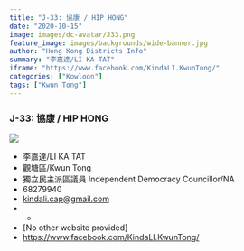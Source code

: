 ```yaml
---
title: "J-33: 協康 / HIP HONG"
date: "2020-10-15"
image: images/dc-avatar/J33.png
feature_image: images/backgrounds/wide-banner.jpg
author: "Hong Kong Districts Info"
summary: "李嘉達/LI KA TAT"
iframe: "https://www.facebook.com/KindaLI.KwunTong/"
categories: ["Kowloon"]
tags: ["Kwun Tong"]
---
```


### J-33: 協康 / HIP HONG  
![](/images/dc-avatar/J33.png)  

 - 李嘉達/LI KA TAT  
 - 觀塘區/Kwun Tong  
 - 獨立民主派區議員 Independent Democracy Councillor/NA  
 - 68279940  
 - kindali.cap@gmail.com  
 - -  
 - [No other website provided]  
 - https://www.facebook.com/KindaLI.KwunTong/

